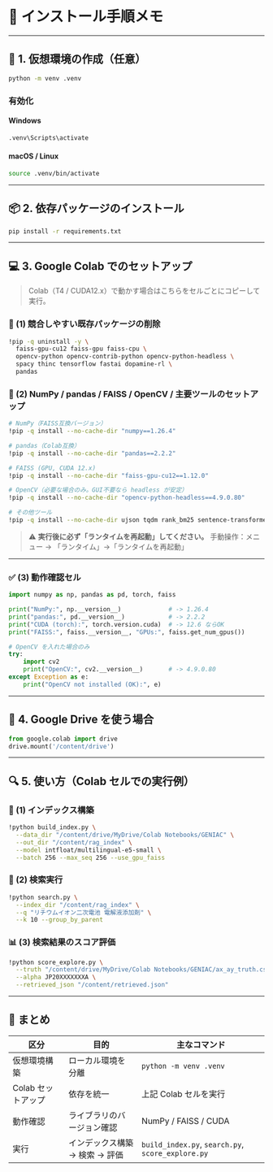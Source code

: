 # 🚀 インストール手順メモ

---

## 🧩 1. 仮想環境の作成（任意）

```bash
python -m venv .venv
````

### 有効化

#### Windows

```bash
.venv\Scripts\activate
```

#### macOS / Linux

```bash
source .venv/bin/activate
```

---

## 📦 2. 依存パッケージのインストール

```bash
pip install -r requirements.txt
```

---

## 💻 3. Google Colab でのセットアップ

> Colab（T4 / CUDA12.x）で動かす場合はこちらをセルごとにコピーして実行。

### 🧹 (1) 競合しやすい既存パッケージの削除

```bash
!pip -q uninstall -y \
  faiss-gpu-cu12 faiss-gpu faiss-cpu \
  opencv-python opencv-contrib-python opencv-python-headless \
  spacy thinc tensorflow fastai dopamine-rl \
  pandas
```

### 🧱 (2) NumPy / pandas / FAISS / OpenCV / 主要ツールのセットアップ

```bash
# NumPy（FAISS互換バージョン）
!pip -q install --no-cache-dir "numpy==1.26.4"

# pandas（Colab互換）
!pip -q install --no-cache-dir "pandas==2.2.2"

# FAISS (GPU, CUDA 12.x)
!pip -q install --no-cache-dir "faiss-gpu-cu12==1.12.0"

# OpenCV（必要な場合のみ。GUI不要なら headless が安定）
!pip -q install --no-cache-dir "opencv-python-headless==4.9.0.80"

# その他ツール
!pip -q install --no-cache-dir ujson tqdm rank_bm25 sentence-transformers
```

> ⚠️ **実行後に必ず「ランタイムを再起動」してください。**
> 手動操作：メニュー → 「ランタイム」→「ランタイムを再起動」

---

### ✅ (3) 動作確認セル

```python
import numpy as np, pandas as pd, torch, faiss

print("NumPy:", np.__version__)             # -> 1.26.4
print("pandas:", pd.__version__)            # -> 2.2.2
print("CUDA (torch):", torch.version.cuda)  # -> 12.6 ならOK
print("FAISS:", faiss.__version__, "GPUs:", faiss.get_num_gpus())

# OpenCV を入れた場合のみ
try:
    import cv2
    print("OpenCV:", cv2.__version__)       # -> 4.9.0.80
except Exception as e:
    print("OpenCV not installed (OK):", e)
```

---

## 📂 4. Google Drive を使う場合

```python
from google.colab import drive
drive.mount('/content/drive')
```

---

## 🔍 5. 使い方（Colab セルでの実行例）

### 📘 (1) インデックス構築

```bash
!python build_index.py \
  --data_dir "/content/drive/MyDrive/Colab Notebooks/GENIAC" \
  --out_dir "/content/rag_index" \
  --model intfloat/multilingual-e5-small \
  --batch 256 --max_seq 256 --use_gpu_faiss
```

### 🔎 (2) 検索実行

```bash
!python search.py \
  --index_dir "/content/rag_index" \
  --q "リチウムイオン二次電池 電解液添加剤" \
  --k 10 --group_by_parent
```

### 📊 (3) 検索結果のスコア評価

```bash
!python score_explore.py \
  --truth "/content/drive/MyDrive/Colab Notebooks/GENIAC/ax_ay_truth.csv" \
  --alpha JP20XXXXXXXA \
  --retrieved_json "/content/retrieved.json"
```

---

## 🧾 まとめ

| 区分           | 目的                 | 主なコマンド                                            |
| ------------ | ------------------ | ------------------------------------------------- |
| 仮想環境構築       | ローカル環境を分離          | `python -m venv .venv`                            |
| Colab セットアップ | 依存を統一              | 上記 Colab セルを実行                                    |
| 動作確認         | ライブラリのバージョン確認      | NumPy / FAISS / CUDA                              |
| 実行           | インデックス構築 → 検索 → 評価 | `build_index.py`, `search.py`, `score_explore.py` |